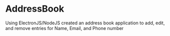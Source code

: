 # AddressBook

Using ElectronJS/NodeJS created an address book application to add, edit, and remove entries for Name, Email, and Phone number
